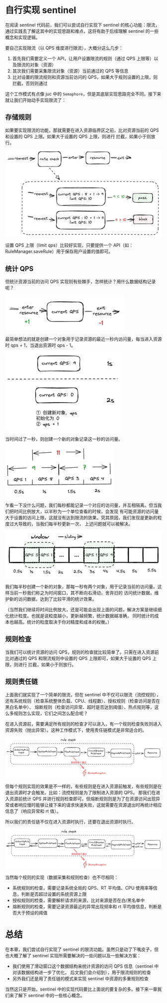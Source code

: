 # 自行实现 sentinel

在阅读 sentinel 代码前，我们可以尝试自行实现下 sentinel 的核心功能：限流，通过实践去了解这其中的实现思路和难点，这将有助于后续理解 sentinel 的一些概念和实现逻辑。

要自己实现限流（以 QPS 维度进行限流），大概分这么几步：
1. 首先我们需要定义一个 API，让用户设置限流的规则（通过 QPS 上限等）以及限流的对象（资源）
2. 其次我们需要采集限流对象（资源）当前通过的 QPS 等信息
3. 比对设置的限流规则和资源当前访问的 QPS，如果大于规则设置的上限，则拦截，否则则通过

这个工作模式有点像 juc 中的 `Semaphore`，但是其底层实现思路完全不同。接下来就让我们开始动手实现限流了：

## 存储规则

如果要实现限流的功能，那就需要在进入资源临界区之前，比对资源当前的 QPS 和设置的 QPS 上限。如果大于设置的 QPS 上限，则进行
拦截，如果小于则放行。

![](./images/qps-check.png)

设置 QPS 上限（limit qps）比较好实现，只要提供一个 API（如：RuleManager.saveRule）用于保存用户设置的值即可。

## 统计 QPS
但统计资源当前的访问 QPS 实现则有些棘手，怎样统计？用什么数据结构记录呢？

![](./images/qps-statistics1.png)

最简单想法的就是创建一个对象用于记录资源的最近一秒内访问量，每当进入资源时 qps + 1，当退出资源时 qps - 1。

![](./images/qps-statistics2.png)

当时间过了一秒，则创建一个新的对象记录这一秒的访问量。

![](./images/qps-statistics3.png)

乍看一下没什么问题，我们每秒都能记录一个对应的访问量，并互相隔离。但当我们把时间比例放大，以半秒为一个单位查看的时候，会发现
有可能资源的访问量大于设置的访问上限，这就没有达到限流的效果。究其原因，我们发现是更新的粒度过大导致的，当我们每半秒更新一次，
上述问题就可以被解决。

![](./images/qps-statistics4.png)

我们每半秒创建一个新的对象，那每一秒有两个对象，用于记录当前的访问量。这样当前一秒我们称之为时间窗口，其不断向右滑动，舍弃旧的
访问统计数据，维护新的访问数据，达到了比较平滑的统计效果。

（当然我们继续将时间比例放大，还是可能会出现上面的问题，解决方案是继续细化统计粒度。也就是说粒度越小，更新越频繁，统计数据越准确，
同时统计的成本也越高。统计的粒度取决于你对精度和成本的权衡。）

## 规则检查

当我们可以统计资源的访问 QPS，规则的检查就比较简单了。只需在进入资源前比对通过的 QPS 和限流规则中设置的 QPS 上限即可，如果大于设置的 QPS 上限，则进行
拦截，如果小于则放行。

## 规则责任链

上面我们就实现了一个简单的限流，但在 sentinel 中不仅可以限流（流控规则），还有系统规则（检查系统整体负载、CPU、线程数）、授权规则（检查访问是否在黑白名单中）、
熔断规则（检查访问异常、超时是否达到阈值）、热点规则等，这么多规则怎么实现，它们之间怎么配合呢？

在进入资源前，需要满足所有规则的检查才可以进入，有一个规则检查失败则进入资源失败（抛出异常）。这种工作模式下，使用责任链模式是非常适合的。

![](./images/chain-of-responsibility.png)

但每个规则实现的效果是不一样的，有些规则是在进入资源前触发，有些规则是在退出资源时才会触发。比如：流控规则是为了限制进入资源的 QPS， 那我们在进入资源前统计 QPS 
并进行规则检查即可。但熔断规则则是为了在资源访问出现异常或者响应慢时能够让接下来的请求快速失败，这就需要在资源退出时再统计相应信息了（响应异常和 rt 值）。

所以我们的责任链不仅在进入资源时执行，还要在退出资源时执行。

![](./images/chain-of-responsibility2.png)

当然每个规则的实现（数据采集和规则检查）也不尽相同：
- 系统规则的检查，需要记录系统全局的 QPS、RT 平均值、CPU 使用率等信息，判断是否超过设置的系统资源上限
- 授权规则的检查，需要解析请求的来源，比对来源是否在白/黑名单中
- 熔断规则的检查，需要记录资源最近的异常出现频率和 rt 平均值信息，判断是否大于预设的阈值

# 总结
在本章，我们尝试自行实现了 sentinel 的限流功能。虽然只是动了下嘴皮子，但也大概了解了 sentinel 实现所需要解决的一些问题以及一些解决方案：
- 我们使用了滑动窗口这个数据结构来统计资源的访问 QPS 信息（sentinel 中对该数据结构进一步了优化， 后文我们会介绍到），用于限流规则的检查
- 另外我们还是用了责任链的模式来实现 sentinel 中资源的多重规则检查

当然这只是开始，sentinel 中的实现代码要比上面说的要复杂的多。接下来一章我们来了解下 sentinel 中的一些核心概念。